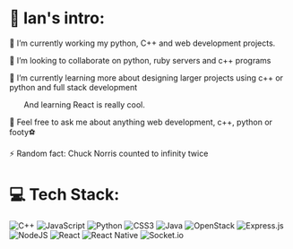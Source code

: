 # 💫 Ian's intro:
🔭 I’m currently working my python, C++ and web development projects.<br>

👯 I’m looking to collaborate on python, ruby servers and c++ programs <br>

🌱 I’m currently learning more about designing larger projects using c++ or python and full stack development <br>

 &emsp; &nbsp; And learning React is really cool. <br>

💬 Feel free to ask me about anything web development, c++, python or footy⚽ <br>

⚡ Random fact: Chuck Norris counted to infinity twice

<!---
🤝 I’m looking for help with<br>
-->

# 💻 Tech Stack:
![C++](https://img.shields.io/badge/c++-%2300599C.svg?style=flat&logo=c%2B%2B&logoColor=white) ![JavaScript](https://img.shields.io/badge/javascript-%23323330.svg?style=flat&logo=javascript&logoColor=%23F7DF1E) ![Python](https://img.shields.io/badge/python-3670A0?style=flat&logo=python&logoColor=ffdd54) ![CSS3](https://img.shields.io/badge/css3-%231572B6.svg?style=flat&logo=css3&logoColor=white) ![Java](https://img.shields.io/badge/java-%23ED8B00.svg?style=flat&logo=java&logoColor=white) ![OpenStack](https://img.shields.io/badge/Openstack-%23f01742.svg?style=flat&logo=openstack&logoColor=white) ![Express.js](https://img.shields.io/badge/express.js-%23404d59.svg?style=flat&logo=express&logoColor=%2361DAFB) ![NodeJS](https://img.shields.io/badge/node.js-6DA55F?style=flat&logo=node.js&logoColor=white) ![React](https://img.shields.io/badge/react-%2320232a.svg?style=flat&logo=react&logoColor=%2361DAFB) ![React Native](https://img.shields.io/badge/react_native-%2320232a.svg?style=flat&logo=react&logoColor=%2361DAFB) ![Socket.io](https://img.shields.io/badge/Socket.io-black?style=flat&logo=socket.io&badgeColor=010101)

<!---
# 📊 GitHub Stats:
![](https://github-readme-stats.vercel.app/api?username=ianmusembi&theme=merko&hide_border=false&include_all_commits=true&count_private=true)<br/>
![](https://github-readme-streak-stats.herokuapp.com/?user=ianmusembi&theme=merko&hide_border=false)<br/>
![](https://github-readme-stats.vercel.app/api/top-langs/?username=ianmusembi&theme=merko&hide_border=false&include_all_commits=true&count_private=true&layout=compact)
-->

<!---
[![](https://visitcount.itsvg.in/api?id=ianmusembi&icon=0&color=0)](https://visitcount.itsvg.in)
-->

